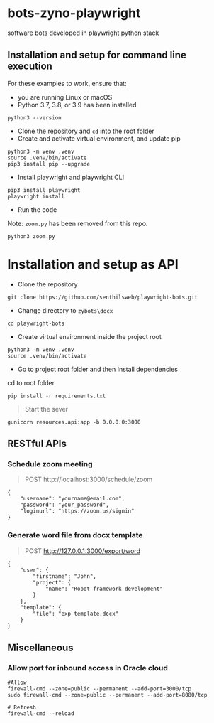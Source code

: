 # bots-zyno-playwright
software bots developed in playwright python stack

## Installation and setup for command line execution

For these examples to work, ensure that:

- you are running Linux or macOS
- Python 3.7, 3.8, or 3.9 has been installed

```
python3 --version
```

* Clone the repository and `cd` into the root folder
* Create and activate virtual environment, and update pip

```
python3 -m venv .venv
source .venv/bin/activate
pip3 install pip --upgrade
```
- Install playwright and playwright CLI

```
pip3 install playwright
playwright install
```

- Run the code 

Note: `zoom.py` has been removed from this repo.

```
python3 zoom.py
```


# Installation and setup as API

- Clone the repository

 ```
 git clone https://github.com/senthilsweb/playwright-bots.git
 ```

- Change directory to `zybots\docx`
  
```
cd playwright-bots
```

- Create virtual environment inside the project root

```
python3 -m venv .venv
source .venv/bin/activate
```


- Go to project root folder and then Install dependencies

cd to root folder

```
pip install -r requirements.txt
```

> Start the sever

```
gunicorn resources.api:app -b 0.0.0.0:3000
```

## RESTful APIs

### Schedule zoom meeting

> POST http://localhost:3000/schedule/zoom

```
{
    "username": "yourname@email.com",
    "password": "your_password",
    "loginurl": "https://zoom.us/signin"
}
```

### Generate word file from docx template

> POST http://127.0.0.1:3000/export/word

```
{
    "user": {
        "firstname": "John",
        "project": {
            "name": "Robot framework development"
        }
    },
    "template": {
        "file": "exp-template.docx"
    }
}
```



## Miscellaneous

### Allow port for inbound access in Oracle cloud

```
#Allow
firewall-cmd --zone=public --permanent --add-port=3000/tcp
sudo firewall-cmd --zone=public --permanent --add-port=8080/tcp

# Refresh
firewall-cmd --reload
```
